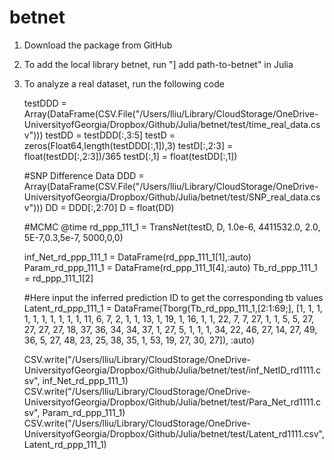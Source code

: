 # betnet

1. Download the package from GitHub
2. To add the local library betnet, run "] add path-to-betnet" in Julia
3. To analyze a real dataset, run the following code

    testDDD = Array(DataFrame(CSV.File("/Users/lliu/Library/CloudStorage/OneDrive-UniversityofGeorgia/Dropbox/Github/Julia/betnet/test/time_real_data.csv")))
    testDD = testDDD[:,3:5]
    testD = zeros(Float64,length(testDDD[:,1]),3)
    testD[:,2:3] = float(testDD[:,2:3])/365
    testD[:,1] = float(testDD[:,1])

    #SNP Difference Data
    DDD = Array(DataFrame(CSV.File("/Users/lliu/Library/CloudStorage/OneDrive-UniversityofGeorgia/Dropbox/Github/Julia/betnet/test/SNP_real_data.csv")))
    DD = DDD[:,2:70]
    D = float(DD)


    #MCMC
    @time rd_ppp_111_1 = TransNet(testD, D, 1.0e-6, 4411532.0, 2.0, 5E-7,0.3,5e-7, 5000,0,0)

    inf_Net_rd_ppp_111_1 = DataFrame(rd_ppp_111_1[1],:auto)
    Param_rd_ppp_111_1 = DataFrame(rd_ppp_111_1[4],:auto)
    Tb_rd_ppp_111_1 = rd_ppp_111_1[2]

    #Here input the inferred prediction ID to get the corresponding tb values
    Latent_rd_ppp_111_1 = DataFrame(Tborg(Tb_rd_ppp_111_1,[2:1:69;], [1, 1, 1, 1, 1, 1, 1, 1, 1, 1, 11, 6, 7, 2, 1, 1, 13, 1, 19, 1, 16, 1, 1, 22, 7, 7, 27, 1, 1, 5, 5, 27, 27, 27, 27, 18, 37, 36, 34, 34, 37, 1, 27, 5, 1, 1, 1, 34, 22, 46, 27, 14, 27, 49, 36, 5, 27, 48, 23, 25, 38, 35, 1, 53, 19, 27, 30, 27]), :auto)

    CSV.write("/Users/lliu/Library/CloudStorage/OneDrive-UniversityofGeorgia/Dropbox/Github/Julia/betnet/test/inf_NetID_rd1111.csv", inf_Net_rd_ppp_111_1)
    CSV.write("/Users/lliu/Library/CloudStorage/OneDrive-UniversityofGeorgia/Dropbox/Github/Julia/betnet/test/Para_Net_rd1111.csv", Param_rd_ppp_111_1)
    CSV.write("/Users/lliu/Library/CloudStorage/OneDrive-UniversityofGeorgia/Dropbox/Github/Julia/betnet/test/Latent_rd1111.csv", Latent_rd_ppp_111_1)



